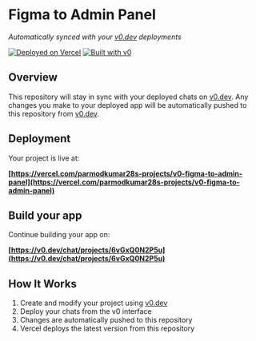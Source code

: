# Figma to Admin Panel

*Automatically synced with your [v0.dev](https://v0.dev) deployments*

[![Deployed on Vercel](https://img.shields.io/badge/Deployed%20on-Vercel-black?style=for-the-badge&logo=vercel)](https://vercel.com/parmodkumar28s-projects/v0-figma-to-admin-panel)
[![Built with v0](https://img.shields.io/badge/Built%20with-v0.dev-black?style=for-the-badge)](https://v0.dev/chat/projects/6vGxQ0N2P5u)

## Overview

This repository will stay in sync with your deployed chats on [v0.dev](https://v0.dev).
Any changes you make to your deployed app will be automatically pushed to this repository from [v0.dev](https://v0.dev).

## Deployment

Your project is live at:

**[https://vercel.com/parmodkumar28s-projects/v0-figma-to-admin-panel](https://vercel.com/parmodkumar28s-projects/v0-figma-to-admin-panel)**

## Build your app

Continue building your app on:

**[https://v0.dev/chat/projects/6vGxQ0N2P5u](https://v0.dev/chat/projects/6vGxQ0N2P5u)**

## How It Works

1. Create and modify your project using [v0.dev](https://v0.dev)
2. Deploy your chats from the v0 interface
3. Changes are automatically pushed to this repository
4. Vercel deploys the latest version from this repository